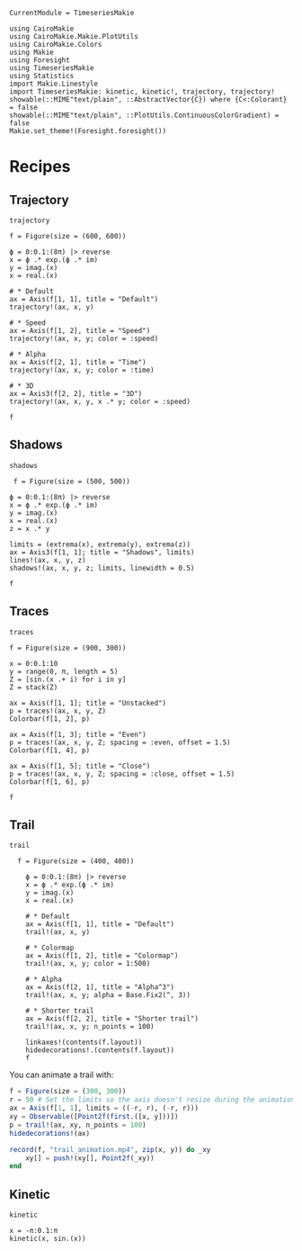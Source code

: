 ```@meta
CurrentModule = TimeseriesMakie
```

```@setup TimeseriesMakie
using CairoMakie
using CairoMakie.Makie.PlotUtils
using CairoMakie.Colors
using Makie
using Foresight
using TimeseriesMakie
using Statistics
import Makie.Linestyle
import TimeseriesMakie: kinetic, kinetic!, trajectory, trajectory!
showable(::MIME"text/plain", ::AbstractVector{C}) where {C<:Colorant} = false
showable(::MIME"text/plain", ::PlotUtils.ContinuousColorGradient) = false
Makie.set_theme!(Foresight.foresight())
```

# Recipes


## Trajectory


```@shortdocs; canonical=false
trajectory
```

```@example TimeseriesMakie
f = Figure(size = (600, 600))

ϕ = 0:0.1:(8π) |> reverse
x = ϕ .* exp.(ϕ .* im)
y = imag.(x)
x = real.(x)

# * Default
ax = Axis(f[1, 1], title = "Default")
trajectory!(ax, x, y)

# * Speed
ax = Axis(f[1, 2], title = "Speed")
trajectory!(ax, x, y; color = :speed)

# * Alpha
ax = Axis(f[2, 1], title = "Time")
trajectory!(ax, x, y; color = :time)

# * 3D
ax = Axis3(f[2, 2], title = "3D")
trajectory!(ax, x, y, x .* y; color = :speed)

f
```

## Shadows

```@shortdocs; canonical=false
shadows
```

```@example TimeseriesMakie
 f = Figure(size = (500, 500))

ϕ = 0:0.1:(8π) |> reverse
x = ϕ .* exp.(ϕ .* im)
y = imag.(x)
x = real.(x)
z = x .* y

limits = (extrema(x), extrema(y), extrema(z))
ax = Axis3(f[1, 1]; title = "Shadows", limits)
lines!(ax, x, y, z)
shadows!(ax, x, y, z; limits, linewidth = 0.5)

f
```

## Traces

```@shortdocs; canonical=false
traces
```

```@example TimeseriesMakie
f = Figure(size = (900, 300))

x = 0:0.1:10
y = range(0, π, length = 5)
Z = [sin.(x .+ i) for i in y]
Z = stack(Z)

ax = Axis(f[1, 1]; title = "Unstacked")
p = traces!(ax, x, y, Z)
Colorbar(f[1, 2], p)

ax = Axis(f[1, 3]; title = "Even")
p = traces!(ax, x, y, Z; spacing = :even, offset = 1.5)
Colorbar(f[1, 4], p)

ax = Axis(f[1, 5]; title = "Close")
p = traces!(ax, x, y, Z; spacing = :close, offset = 1.5)
Colorbar(f[1, 6], p)

f
```

## Trail

```@shortdocs; canonical=false
trail
```

```@example TimeseriesMakie
  f = Figure(size = (400, 400))

    ϕ = 0:0.1:(8π) |> reverse
    x = ϕ .* exp.(ϕ .* im)
    y = imag.(x)
    x = real.(x)

    # * Default
    ax = Axis(f[1, 1], title = "Default")
    trail!(ax, x, y)

    # * Colormap
    ax = Axis(f[1, 2], title = "Colormap")
    trail!(ax, x, y; color = 1:500)

    # * Alpha
    ax = Axis(f[2, 1], title = "Alpha^3")
    trail!(ax, x, y; alpha = Base.Fix2(^, 3))

    # * Shorter trail
    ax = Axis(f[2, 2], title = "Shorter trail")
    trail!(ax, x, y; n_points = 100)

    linkaxes!(contents(f.layout))
    hidedecorations!.(contents(f.layout))
    f
```

You can animate a trail with:
```julia
f = Figure(size = (300, 300))
r = 50 # Set the limits so the axis doesn't resize during the animation
ax = Axis(f[1, 1], limits = ((-r, r), (-r, r)))
xy = Observable([Point2f(first.([x, y]))])
p = trail!(ax, xy, n_points = 100)
hidedecorations!(ax)

record(f, "trail_animation.mp4", zip(x, y)) do _xy
    xy[] = push!(xy[], Point2f(_xy))
end
```


## Kinetic

```@shortdocs; canonical=false
kinetic
```

```@example TimeseriesMakie
x = -π:0.1:π
kinetic(x, sin.(x))
```

